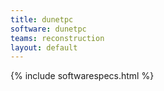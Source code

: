 ```yaml
---
title: dunetpc
software: dunetpc
teams: reconstruction
layout: default
---
```


{% include softwarespecs.html %}
